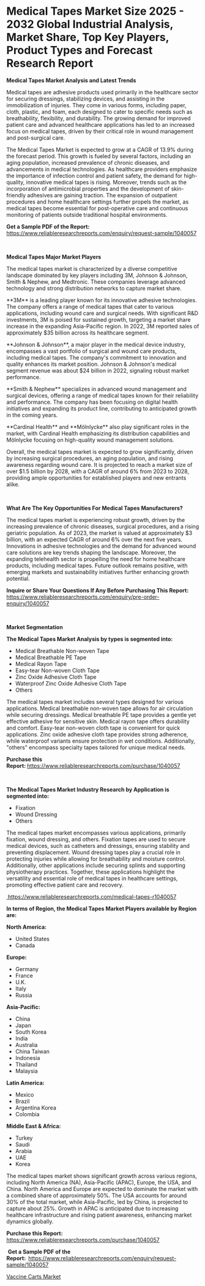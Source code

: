 <p><h1>Medical Tapes Market Size 2025 - 2032 Global Industrial Analysis, Market Share, Top Key Players, Product Types and Forecast Research Report</h1></p><p><strong>Medical Tapes Market Analysis and Latest Trends</strong></p>
<p><p>Medical tapes are adhesive products used primarily in the healthcare sector for securing dressings, stabilizing devices, and assisting in the immobilization of injuries. They come in various forms, including paper, cloth, plastic, and foam, each designed to cater to specific needs such as breathability, flexibility, and durability. The growing demand for improved patient care and advanced healthcare applications has led to an increased focus on medical tapes, driven by their critical role in wound management and post-surgical care.</p><p>The Medical Tapes Market is expected to grow at a CAGR of 13.9% during the forecast period. This growth is fueled by several factors, including an aging population, increased prevalence of chronic diseases, and advancements in medical technologies. As healthcare providers emphasize the importance of infection control and patient safety, the demand for high-quality, innovative medical tapes is rising. Moreover, trends such as the incorporation of antimicrobial properties and the development of skin-friendly adhesives are gaining traction. The expansion of outpatient procedures and home healthcare settings further propels the market, as medical tapes become essential for post-operative care and continuous monitoring of patients outside traditional hospital environments.</p></p>
<p><strong>Get a Sample PDF of the Report:&nbsp;</strong> <a href="https://www.reliableresearchreports.com/enquiry/request-sample/1040057?utm_campaign=2938&utm_medium=2&utm_source=Github&utm_content=ia&utm_term=03032025&utm_id=medical-tapes">https://www.reliableresearchreports.com/enquiry/request-sample/1040057</a></p>
<p>&nbsp;</p>
<p><strong>Medical Tapes Major Market Players</strong></p>
<p><p>The medical tapes market is characterized by a diverse competitive landscape dominated by key players including 3M, Johnson & Johnson, Smith & Nephew, and Medtronic. These companies leverage advanced technology and strong distribution networks to capture market share.</p><p>**3M** is a leading player known for its innovative adhesive technologies. The company offers a range of medical tapes that cater to various applications, including wound care and surgical needs. With significant R&D investments, 3M is poised for sustained growth, targeting a market share increase in the expanding Asia-Pacific region. In 2022, 3M reported sales of approximately $35 billion across its healthcare segment.</p><p>**Johnson & Johnson**, a major player in the medical device industry, encompasses a vast portfolio of surgical and wound care products, including medical tapes. The company's commitment to innovation and quality enhances its market position. Johnson & Johnson's medical segment revenue was about $24 billion in 2022, signaling robust market performance.</p><p>**Smith & Nephew** specializes in advanced wound management and surgical devices, offering a range of medical tapes known for their reliability and performance. The company has been focusing on digital health initiatives and expanding its product line, contributing to anticipated growth in the coming years.</p><p>**Cardinal Health** and **Mölnlycke** also play significant roles in the market, with Cardinal Health emphasizing its distribution capabilities and Mölnlycke focusing on high-quality wound management solutions.</p><p>Overall, the medical tapes market is expected to grow significantly, driven by increasing surgical procedures, an aging population, and rising awareness regarding wound care. It is projected to reach a market size of over $1.5 billion by 2028, with a CAGR of around 6% from 2023 to 2028, providing ample opportunities for established players and new entrants alike.</p></p>
<p>&nbsp;</p>
<p><strong>What Are The Key Opportunities For Medical Tapes Manufacturers?</strong></p>
<p><p>The medical tapes market is experiencing robust growth, driven by the increasing prevalence of chronic diseases, surgical procedures, and a rising geriatric population. As of 2023, the market is valued at approximately $3 billion, with an expected CAGR of around 6% over the next five years. Innovations in adhesive technologies and the demand for advanced wound care solutions are key trends shaping the landscape. Moreover, the expanding telehealth sector is propelling the need for home healthcare products, including medical tapes. Future outlook remains positive, with emerging markets and sustainability initiatives further enhancing growth potential.</p></p>
<p><strong>Inquire or Share Your Questions If Any Before Purchasing This Report:</strong> <a href="https://www.reliableresearchreports.com/enquiry/pre-order-enquiry/1040057?utm_campaign=2938&utm_medium=2&utm_source=Github&utm_content=ia&utm_term=03032025&utm_id=medical-tapes">https://www.reliableresearchreports.com/enquiry/pre-order-enquiry/1040057</a></p>
<p>&nbsp;</p>
<p><strong>Market Segmentation</strong></p>
<p><strong>The Medical Tapes Market Analysis by types is segmented into:</strong></p>
<p><ul><li>Medical Breathable Non-woven Tape</li><li>Medical Breathable PE Tape</li><li>Medical Rayon Tape</li><li>Easy-tear Non-woven Cloth Tape</li><li>Zinc Oxide Adhesive Cloth Tape</li><li>Waterproof Zinc Oxide Adhesive Cloth Tape</li><li>Others</li></ul></p>
<p><p>The medical tapes market includes several types designed for various applications. Medical breathable non-woven tape allows for air circulation while securing dressings. Medical breathable PE tape provides a gentle yet effective adhesive for sensitive skin. Medical rayon tape offers durability and comfort. Easy-tear non-woven cloth tape is convenient for quick applications. Zinc oxide adhesive cloth tape provides strong adherence, while waterproof variants ensure protection in wet conditions. Additionally, "others" encompass specialty tapes tailored for unique medical needs.</p></p>
<p><strong>Purchase this Report:&nbsp;</strong><a href="https://www.reliableresearchreports.com/purchase/1040057?utm_campaign=2938&utm_medium=2&utm_source=Github&utm_content=ia&utm_term=03032025&utm_id=medical-tapes">https://www.reliableresearchreports.com/purchase/1040057</a></p>
<p>&nbsp;</p>
<p><strong>The Medical Tapes Market Industry Research by Application is segmented into:</strong></p>
<p><ul><li>Fixation</li><li>Wound Dressing</li><li>Others</li></ul></p>
<p><p>The medical tapes market encompasses various applications, primarily fixation, wound dressing, and others. Fixation tapes are used to secure medical devices, such as catheters and dressings, ensuring stability and preventing displacement. Wound dressing tapes play a crucial role in protecting injuries while allowing for breathability and moisture control. Additionally, other applications include securing splints and supporting physiotherapy practices. Together, these applications highlight the versatility and essential role of medical tapes in healthcare settings, promoting effective patient care and recovery.</p></p>
<p><a href="https://www.reliableresearchreports.com/medical-tapes-r1040057?utm_campaign=2938&utm_medium=2&utm_source=Github&utm_content=ia&utm_term=03032025&utm_id=medical-tapes">&nbsp;https://www.reliableresearchreports.com/medical-tapes-r1040057</a></p>
<p><strong>In terms of Region, the Medical Tapes Market Players available by Region are:</strong></p>
<p>
    <p> <strong> North America: </strong>
        <ul>
            <li>United States</li>
            <li>Canada</li>
        </ul>
        </p> 
    <p> <strong> Europe: </strong>
        <ul>
            <li>Germany</li>
            <li>France</li>
            <li>U.K.</li>
            <li>Italy</li>
            <li>Russia</li>
        </ul>
        </p> 
    <p> <strong> Asia-Pacific: </strong>
        <ul>
            <li>China</li>
            <li>Japan</li>
            <li>South Korea</li>
            <li>India</li>
            <li>Australia</li>
            <li>China Taiwan</li>
            <li>Indonesia</li>
            <li>Thailand</li>
            <li>Malaysia</li>
        </ul>
        </p> 
    <p> <strong> Latin America: </strong>
        <ul>
            <li>Mexico</li>
            <li>Brazil</li>
            <li>Argentina Korea</li>
            <li>Colombia</li>
        </ul>
        </p> 
    <p> <strong> Middle East & Africa: </strong>
        <ul>
            <li>Turkey</li>
            <li>Saudi</li>
            <li>Arabia</li>
            <li>UAE</li>
            <li>Korea</li>
        </ul>
    </p>
    </p>
<p><p>The medical tapes market shows significant growth across various regions, including North America (NA), Asia-Pacific (APAC), Europe, the USA, and China. North America and Europe are expected to dominate the market with a combined share of approximately 50%. The USA accounts for around 30% of the total market, while Asia-Pacific, led by China, is projected to capture about 25%. Growth in APAC is anticipated due to increasing healthcare infrastructure and rising patient awareness, enhancing market dynamics globally.</p></p>
<p><strong>Purchase this Report: </strong><a href="https://www.reliableresearchreports.com/purchase/1040057?utm_campaign=2938&utm_medium=2&utm_source=Github&utm_content=ia&utm_term=03032025&utm_id=medical-tapes">https://www.reliableresearchreports.com/purchase/1040057</a></p>
<p>&nbsp;<strong>Get a Sample PDF of the Report:&nbsp;&nbsp;</strong><a href="https://www.reliableresearchreports.com/enquiry/request-sample/1040057?utm_campaign=2938&utm_medium=2&utm_source=Github&utm_content=ia&utm_term=03032025&utm_id=medical-tapes">https://www.reliableresearchreports.com/enquiry/request-sample/1040057</a></p>
<p><strong></strong></p>
<p><p><a href="https://github.com/YashRP12/Market-Research-Report-List-7/blob/main/vaccine-carts-market.md?utm_campaign=2938&utm_medium=2&utm_source=Github&utm_content=ia&utm_term=03032025&utm_id=medical-tapes">Vaccine Carts Market</a></p></p>